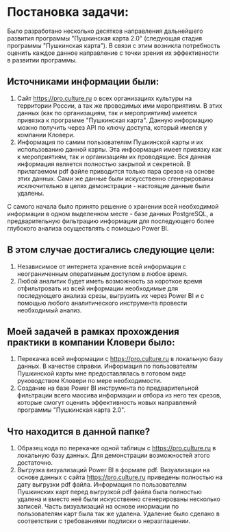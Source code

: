 # **Постановка задачи:**

Было разработано несколько десятков направления дальнейшего развития программы "Пушкинская карта 2.0" (следующая стадия программы "Пушкинская карта"). В связи с этим возникла потребность оценить каждое данное направление с точки зрения их эффективности в развитии программы.

## Источниками информации были:

1. Сайт https://pro.culture.ru о всех организациях культуры на территории России, а так же проводимых ими мероприятиям. В этих данных (как по организациям, так и мероприятиям) имеется привязка к программе "Пушкинская карта".
   Данную информацию можно получить через API по ключу доступа, который имелся у компании Кловери.
2. Информация по самим пользователям Пушкинской карты и их использованию данной карты. Эта инфоормация имеет привязку как к мероприятиям, так и организациям их проводящие.
   Вся данная информация является полностью закрытой и секретной. В прилагаемом pdf файле приводится только пара срезов на основе этих данных. Сами же данные были искусственно сгенерированы исключительно в целях демонстрации - настоящие данные были удалены.


С самого начала было принято решение о хранении всей необходимой информации в одном выделенном месте - базе данных PostgreSQL, а предварительную фильтрацию информации для последующего более глубокого анализа осуществлять с помощью Power BI.

## В этом случае достигались следующие цели:

1. Независимое от интернета хранение всей информации с неограниченным оперативным доступом в любое время.
2. Любой аналитик будет иметь возможность за короткое время отфильтровать из всей информации необходимые для последующего анализа срезы, выгрузить их через Power BI и с помощью любого аналитического инструмента провести необходимый анализ.


## Моей задачей в рамках прохождения практики в компании Кловери было:

1. Перекачка всей информации с https://pro.culture.ru в локальную базу данных.
   В качестве справки. Информация по пользователям Пушкинской карты мне предоставлялась в готовом виде руководством Кловери по мере необходимости.
2. Создание на базе Power BI инструмента по предварительной фильтрации всего массива информации и отбора из него тех срезов, которые смогут оценить эффективность новых направлений программы "Пушкинская карта 2.0".


## Что находится в данной папке?

1. Образец кода по перекачке одной таблицы с https://pro.culture.ru в локальную базу данных. Для демонстрации возможностей этого достаточно.
2. Выгрузка визуализаций Power BI в формате pdf.
   Визуализации на основе данных с сайта https://pro.culture.ru приведены полностью на дату выгрузки pdf файла.
   Информация по пользователям Пушкинских карт перед выгрузкой pdf файла была полностью удалена и вместо неё были искусственно сгенерированы несколько записей. Часть визуализаций на основе инормации по пользователям карт была так же удалена.
   Удаление было сделано в соответствии с требованиями подписки о неразглашении.
